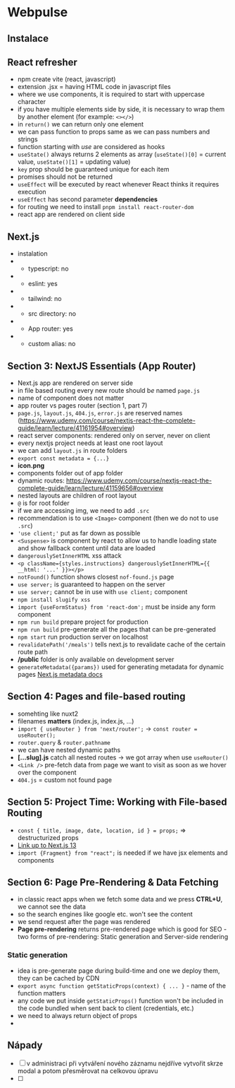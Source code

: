 # Webpulse

## Instalace

## React refresher
- npm create vite (react, javascript)
- extension .jsx = having HTML code in javascript files
- where we use components, it is required to start with uppercase character
- if you have multiple elements side by side, it is necessary to wrap them by another element (for example: `<></>`)
- in `return()` we can return only one element
- we can pass function to props same as we can pass numbers and strings
- function starting with *use* are considered as hooks
- `useState()` always returns 2 elements as array (`useState()[0]` = current value, `useState()[1]` = updating value)
- `key` prop should be guaranteed unique for each item
- promises should not be returned
- `useEffect` will be executed by react whenever React thinks it requires execution
- `useEffect` has second parameter **dependencies**
- for routing we need to install `pnpm install react-router-dom`
- react app are rendered on client side

## Next.js
- instalation
- - typescript: no
- - eslint: yes
- - tailwind: no
- - src directory: no
- - App router: yes
- - custom alias: no

## Section 3: NextJS Essentials (App Router)
- Next.js app are rendered on server side
- in file based routing every new route should b*e* named `page.js`
- name of component does not matter
- app router vs pages router (section 1, part 7)
- `page.js`, `layout.js`, `404.js`, `error.js` are reserved names (https://www.udemy.com/course/nextjs-react-the-complete-guide/learn/lecture/41161954#overview)
- react server components: rendered only on server, never on client
- every nextjs project needs at least one root layout
- we can add `layout.js` in route folders
- `export const metadata = {...}`
- **icon.png**
- components folder out of app folder
- dynamic routes: https://www.udemy.com/course/nextjs-react-the-complete-guide/learn/lecture/41159656#overview
- nested layouts are children of root layout
- `@` is for root folder
- if we are accessing img, we need to add `.src`
- recommendation is to use `<Image>` component (then we do not to use `.src`)
- `'use client;'` put as far down as possible
- `<Suspense>` is component by react to allow us to handle loading state and show fallback content until data are loaded
- `dangerouslySetInnerHTML` xss attack
- `<p className={styles.instructions} dangerouslySetInnerHTML={{
                    __html: '...'
                }}></p>`
- `notFound()` function shows closest `nof-found.js` page
- `use server;` is guaranteed to happen on the server
- `use server;` cannot be in use with `use client;` component
- `npm install slugify xss`
- `import {useFormStatus} from 'react-dom';` must be inside any form component
- `npm run build` prepare project for production
- `npm run build` pre-generate all the pages that can be pre-generated
- `npm start` run production server on localhost
- `revalidatePath('/meals')` tells next.js to revalidate cache of the certain route path
- **/public** folder is only available on development server
- `generateMetadata({params})` used for generating metadata for dynamic pages [Next.js metadata docs](https://nextjs.org/docs/app/api-reference/functions/generate-metadata)

## Section 4: Pages and file-based routing
- somehting like nuxt2
- filenames **matters** (index.js, index.js, ...)
- `import { useRouter } from 'next/router';` -> `const router = useRouter();`
- `router.query` & `router.pathname`
- we can have nested dynamic paths
- **[...slug].js** catch all nested routes -> we got array when use `useRouter()`
- `<Link />` pre-fetch data from page we want to visit as soon as we hover over the component
- `404.js` = custom not found page

## Section 5: Project Time: Working with File-based Routing
- `const { title, image, date, location, id } = props;` => destructurized props
- [Link up to Next.js 13](https://www.udemy.com/course/nextjs-react-the-complete-guide/learn/lecture/34563778#overview)
- `import {Fragment} from "react";` is needed if we have jsx elements and components

## Section 6: Page Pre-Rendering & Data Fetching
- in classic react apps when we fetch some data and we press **CTRL+U**, we cannot see the data
- so the search engines like google etc. won't see the content
- we send request after the page was rendered
- **Page pre-rendering** returns pre-rendered page which is good for SEO
-two forms of pre-rendering: Static generation and Server-side rendering

### Static generation
- idea is pre-generate page during build-time and one we deploy them, they can be cached by CDN
- `export async function getStaticProps(context) { ... }` - name of the function matters
- any code we put inside `getStaticProps()` function won't be included in the code bundled when sent back to client (credentials, etc.)
- we need to always return object of props
- 

## Nápady
- [ ] v administraci při vytváření nového záznamu nejdříve vytvořit skrze modal a potom přesměrovat na celkovou úpravu
- [ ]